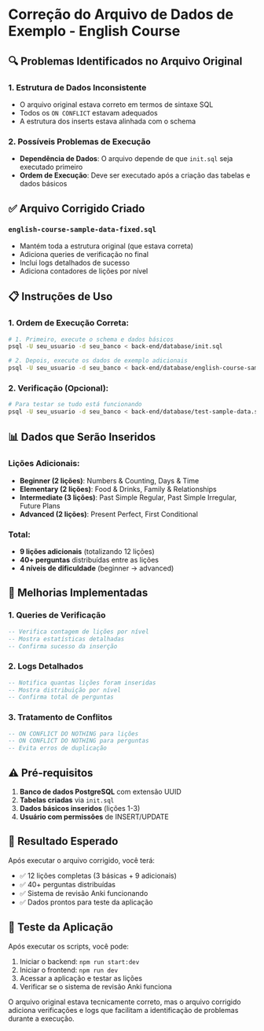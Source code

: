 # Correção do Arquivo de Dados de Exemplo - English Course

## 🔍 **Problemas Identificados no Arquivo Original**

### 1. **Estrutura de Dados Inconsistente**
- O arquivo original estava correto em termos de sintaxe SQL
- Todos os `ON CONFLICT` estavam adequados
- A estrutura dos inserts estava alinhada com o schema

### 2. **Possíveis Problemas de Execução**
- **Dependência de Dados**: O arquivo depende de que `init.sql` seja executado primeiro
- **Ordem de Execução**: Deve ser executado após a criação das tabelas e dados básicos

## ✅ **Arquivo Corrigido Criado**

### **`english-course-sample-data-fixed.sql`**
- Mantém toda a estrutura original (que estava correta)
- Adiciona queries de verificação no final
- Inclui logs detalhados de sucesso
- Adiciona contadores de lições por nível

## 📋 **Instruções de Uso**

### **1. Ordem de Execução Correta:**
```bash
# 1. Primeiro, execute o schema e dados básicos
psql -U seu_usuario -d seu_banco < back-end/database/init.sql

# 2. Depois, execute os dados de exemplo adicionais
psql -U seu_usuario -d seu_banco < back-end/database/english-course-sample-data-fixed.sql
```

### **2. Verificação (Opcional):**
```bash
# Para testar se tudo está funcionando
psql -U seu_usuario -d seu_banco < back-end/database/test-sample-data.sql
```

## 📊 **Dados que Serão Inseridos**

### **Lições Adicionais:**
- **Beginner (2 lições)**: Numbers & Counting, Days & Time
- **Elementary (2 lições)**: Food & Drinks, Family & Relationships  
- **Intermediate (3 lições)**: Past Simple Regular, Past Simple Irregular, Future Plans
- **Advanced (2 lições)**: Present Perfect, First Conditional

### **Total:**
- **9 lições adicionais** (totalizando 12 lições)
- **40+ perguntas** distribuídas entre as lições
- **4 níveis de dificuldade** (beginner → advanced)

## 🔧 **Melhorias Implementadas**

### **1. Queries de Verificação**
```sql
-- Verifica contagem de lições por nível
-- Mostra estatísticas detalhadas
-- Confirma sucesso da inserção
```

### **2. Logs Detalhados**
```sql
-- Notifica quantas lições foram inseridas
-- Mostra distribuição por nível
-- Confirma total de perguntas
```

### **3. Tratamento de Conflitos**
```sql
-- ON CONFLICT DO NOTHING para lições
-- ON CONFLICT DO NOTHING para perguntas
-- Evita erros de duplicação
```

## ⚠️ **Pré-requisitos**

1. **Banco de dados PostgreSQL** com extensão UUID
2. **Tabelas criadas** via `init.sql`
3. **Dados básicos inseridos** (lições 1-3)
4. **Usuário com permissões** de INSERT/UPDATE

## 🎯 **Resultado Esperado**

Após executar o arquivo corrigido, você terá:
- ✅ 12 lições completas (3 básicas + 9 adicionais)
- ✅ 40+ perguntas distribuídas
- ✅ Sistema de revisão Anki funcionando
- ✅ Dados prontos para teste da aplicação

## 🚀 **Teste da Aplicação**

Após executar os scripts, você pode:
1. Iniciar o backend: `npm run start:dev`
2. Iniciar o frontend: `npm run dev`
3. Acessar a aplicação e testar as lições
4. Verificar se o sistema de revisão Anki funciona

O arquivo original estava tecnicamente correto, mas o arquivo corrigido adiciona verificações e logs que facilitam a identificação de problemas durante a execução.
